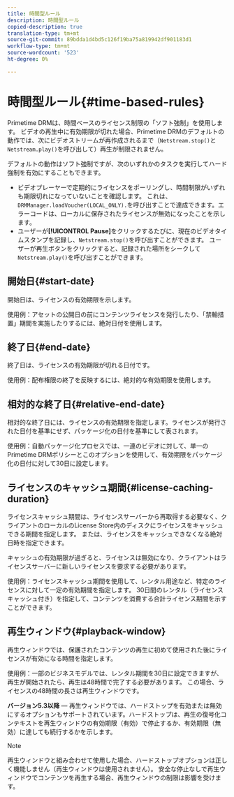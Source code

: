```yaml
---
title: 時間型ルール
description: 時間型ルール
copied-description: true
translation-type: tm+mt
source-git-commit: 89bdda1d4bd5c126f19ba75a819942df901183d1
workflow-type: tm+mt
source-wordcount: '523'
ht-degree: 0%

---
```



# 時間型ルール{#time-based-rules}

Primetime DRMは、時間ベースのライセンス制限の「ソフト強制」を使用します。 ビデオの再生中に有効期限が切れた場合、Primetime DRMのデフォルトの動作では、次にビデオストリームが再作成されるまで（`Netstream.stop()`と`Netstream.play()`を呼び出して）再生が制限されません。

デフォルトの動作はソフト強制ですが、次のいずれかのタスクを実行してハード強制を有効にすることもできます。

* ビデオプレーヤーで定期的にライセンスをポーリングし、時間制限がいずれも期限切れになっていないことを確認します。 これは、`DRMManager.loadVoucher(LOCAL_ONLY).`を呼び出すことで達成できます。エラーコードは、ローカルに保存されたライセンスが無効になったことを示します。
* ユーザーが&#x200B;**[!UICONTROL Pause]**&#x200B;をクリックするたびに、現在のビデオタイムスタンプを記録し、`Netstream.stop()`を呼び出すことができます。 ユーザーが再生ボタンをクリックすると、記録された場所をシークして`Netstream.play()`を呼び出すことができます。

## 開始日{#start-date}

開始日は、ライセンスの有効期限を示します。

使用例：アセットの公開日の前にコンテンツライセンスを発行したり、「禁輸措置」期間を実施したりするには、絶対日付を使用します。

## 終了日{#end-date}

終了日は、ライセンスの有効期限が切れる日付です。

使用例：配布権限の終了を反映するには、絶対的な有効期限を使用します。

## 相対的な終了日{#relative-end-date}

相対的な終了日には、ライセンスの有効期限を指定します。ライセンスが発行された日付を基準にせず、パッケージ化の日付を基準にして表されます。

使用例：自動パッケージ化プロセスでは、一連のビデオに対して、単一のPrimetime DRMポリシーとこのオプションを使用して、有効期限をパッケージ化の日付に対して30日に設定します。

## ライセンスのキャッシュ期間{#license-caching-duration}

ライセンスキャッシュ期間は、ライセンスサーバーから再取得する必要なく、クライアントのローカルのLicense Store内のディスクにライセンスをキャッシュできる期間を指定します。 または、ライセンスをキャッシュできなくなる絶対日時を指定できます。

キャッシュの有効期限が過ぎると、ライセンスは無効になり、クライアントはライセンスサーバーに新しいライセンスを要求する必要があります。

使用例：ライセンスキャッシュ期間を使用して、レンタル用途など、特定のライセンスに対して一定の有効期間を指定します。 30日間のレンタル（ライセンスキャッシュ付き）を指定して、コンテンツを消費する合計ライセンス期間を示すことができます。

## 再生ウィンドウ{#playback-window}

再生ウィンドウでは、保護されたコンテンツの再生に初めて使用された後にライセンスが有効になる時間を指定します。

使用例：一部のビジネスモデルでは、レンタル期間を30日に設定できますが、再生が開始されたら、再生は48時間で完了する必要があります。 この場合、ライセンスの48時間の長さは再生ウィンドウです。

**バージョン5.3以降**  — 再生ウィンドウでは、ハードストップを有効または無効にするオプションもサポートされています。ハードストップは、再生の復号化コンテキストを再生ウィンドウの有効期限（有効）で停止するか、有効期限（無効）に達しても続行するかを示します。

>[!NOTE]
>
>再生ウィンドウと組み合わせて使用した場合、ハードストップオプションは正しく機能しません（再生ウィンドウは使用されません）。 安全な停止なしで再生ウィンドウでコンテンツを再生する場合、再生ウィンドウの制限は影響を受けます。